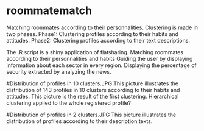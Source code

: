 # roommatematch
Matching roommates according to their personnalities.
Clustering is made in two phases.
Phase1: Clustering profiles according to their habits and attitudes.
Phase2: Clustering profiles according to their text descriptions.

The .R script is a shiny application of flatsharing.
Matching roommates according to their personnalities and habits
Guiding the user by displaying information about each sector in every region.
Displaying the percentage of security extracted by analyzing the news.


#Distribution of profiles in 10 clusters.JPG
This picture illustrates the distribution of 143 profiles in 10 clusters according to their habits and attitudes.
This picture is the result of the first clustering. Hierarchical clustering applied to the whole registered profile?

#Distribution of profiles in 2 clusters.JPG
This picture illustrates the distribution of profiles according to their description texts.
